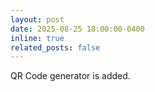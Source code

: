 ```yaml
---
layout: post
date: 2025-08-25 18:00:00-0400
inline: true
related_posts: false
---
```


QR Code generator is added.
